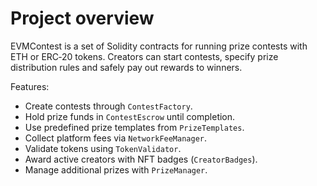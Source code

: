# Project overview

EVMContest is a set of Solidity contracts for running prize contests with ETH or ERC‑20 tokens. Creators can start contests, specify prize distribution rules and safely pay out rewards to winners.

Features:

- Create contests through `ContestFactory`.
- Hold prize funds in `ContestEscrow` until completion.
- Use predefined prize templates from `PrizeTemplates`.
- Collect platform fees via `NetworkFeeManager`.
- Validate tokens using `TokenValidator`.
- Award active creators with NFT badges (`CreatorBadges`).
- Manage additional prizes with `PrizeManager`.
